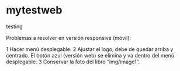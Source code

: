# mytestweb
testing


Problemas a resolver en versión responsive (móvil):

1 Hacer menú desplegable. 
2 Ajustar el logo, debe de quedar arriba y centrado. El botón azul (versión web) se elimina y va dentro del menú desplegable.
3 Conservar la foto del libro “img/image1”.

